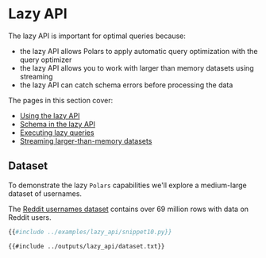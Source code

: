 # Lazy API

The lazy API is important for optimal queries because:

- the lazy API allows Polars to apply automatic query optimization with the query optimizer
- the lazy API allows you to work with larger than memory datasets using streaming
- the lazy API can catch schema errors before processing the data

The pages in this section cover:

- [Using the lazy API](lazy-query-create.md)
- [Schema in the lazy API](lazy-schema.md)
- [Executing lazy queries](lazy-query-execute.md)
- [Streaming larger-than-memory datasets](streaming.md)

## Dataset

To demonstrate the lazy `Polars` capabilities we'll explore a medium-large
dataset of usernames.

The [Reddit usernames dataset](https://www.reddit.com/r/datasets/comments/9i8s5j/dataset_metadata_for_69_million_reddit_users_in/)
contains over 69 million rows with data on Reddit users.

```python
{{#include ../examples/lazy_api/snippet10.py}}
```

```text
{{#include ../outputs/lazy_api/dataset.txt}}
```
